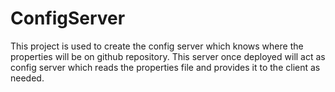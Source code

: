 # ConfigServer

This project is used to create the config server which knows where the properties will be on github repository. This server once deployed will act as config server which reads the properties file and provides it to the client as needed.
